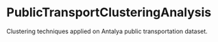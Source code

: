 # PublicTransportClusteringAnalysis
Clustering techniques applied on Antalya public transportation dataset.
